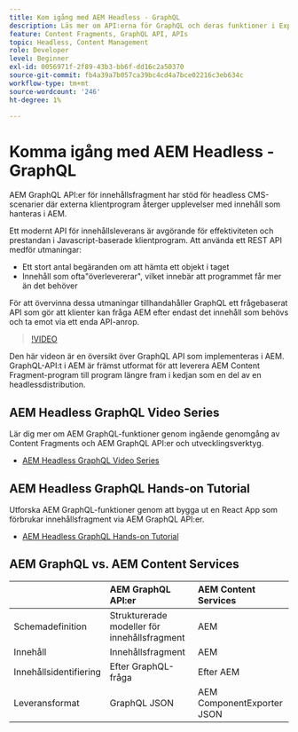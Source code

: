 ```yaml
---
title: Kom igång med AEM Headless - GraphQL
description: Läs mer om API:erna för GraphQL och deras funktioner i Experience Manager.
feature: Content Fragments, GraphQL API, APIs
topic: Headless, Content Management
role: Developer
level: Beginner
exl-id: 0056971f-2f89-43b3-bb6f-dd16c2a50370
source-git-commit: fb4a39a7b057ca39bc4cd4a7bce02216c3eb634c
workflow-type: tm+mt
source-wordcount: '246'
ht-degree: 1%

---
```


# Komma igång med AEM Headless - GraphQL

AEM GraphQL API:er för innehållsfragment har stöd för headless CMS-scenarier där externa klientprogram återger upplevelser med innehåll som hanteras i AEM.

Ett modernt API för innehållsleverans är avgörande för effektiviteten och prestandan i Javascript-baserade klientprogram. Att använda ett REST API medför utmaningar:

* Ett stort antal begäranden om att hämta ett objekt i taget
* Innehåll som ofta&quot;överlevererar&quot;, vilket innebär att programmet får mer än det behöver

För att övervinna dessa utmaningar tillhandahåller GraphQL ett frågebaserat API som gör att klienter kan fråga AEM efter endast det innehåll som behövs och ta emot via ett enda API-anrop.

>[!VIDEO](https://video.tv.adobe.com/v/328618/?quality=12&learn=on)

Den här videon är en översikt över GraphQL API som implementeras i AEM. GraphQL-API:t i AEM är främst utformat för att leverera AEM Content Fragment-program till program längre fram i kedjan som en del av en headlessdistribution.

## AEM Headless GraphQL Video Series

Lär dig mer om AEM GraphQL-funktioner genom ingående genomgång av Content Fragments och AEM GraphQL API:er och utvecklingsverktyg.

* [AEM Headless GraphQL Video Series](./video-series/modeling-basics.md)

## AEM Headless GraphQL Hands-on Tutorial

Utforska AEM GraphQL-funktioner genom att bygga ut en React App som förbrukar innehållsfragment via AEM GraphQL API:er.

* [AEM Headless GraphQL Hands-on Tutorial](./multi-step/overview.md)

## AEM GraphQL vs. AEM Content Services

|  | AEM GraphQL API:er | AEM Content Services |
|--------------------------------|:-----------------|:---------------------|
| Schemadefinition | Strukturerade modeller för innehållsfragment | AEM |
| Innehåll | Innehållsfragment | AEM |
| Innehållsidentifiering | Efter GraphQL-fråga | Efter AEM |
| Leveransformat | GraphQL JSON | AEM ComponentExporter JSON |
